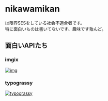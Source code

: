 # nikawamikan

は限界SESをしている社会不適合者です。  
特に面白いものは書いてないです、趣味です殆んど。  

## 面白いAPIたち
### imgix  
[![img](http://mikan-box.imgix.net/bankan27.png?fit=clip&w=512&txt-y=20&txt64=44GL44KP44Gh44Gw44KT44GL44KT&txt-color=ffee00&txt-line=2&txt-line-color=404040&txt-size=64&txt-align=middle,center)](https://imgix.com)
### typograssy
[![typograssy](https://typograssy.deno.dev/api?l0=e8f2f1&l1=c0f2f0&l2=86e5e2&l3=41d3cf&l4=1bc9c3&bg=fafcfc&frame=47e3df&text=%E3%81%90%E3%82%8B%E3%81%90%E3%82%8B%E3%81%90%E3%82%8B%E3%81%90%E3%82%8B&speed=100&comment=for%28%3B%3B%29%7BSystem.out.print%28%22%E3%81%90%E3%82%8B%22%29%7D)](https://github.com/kawarimidoll/typograssy)
